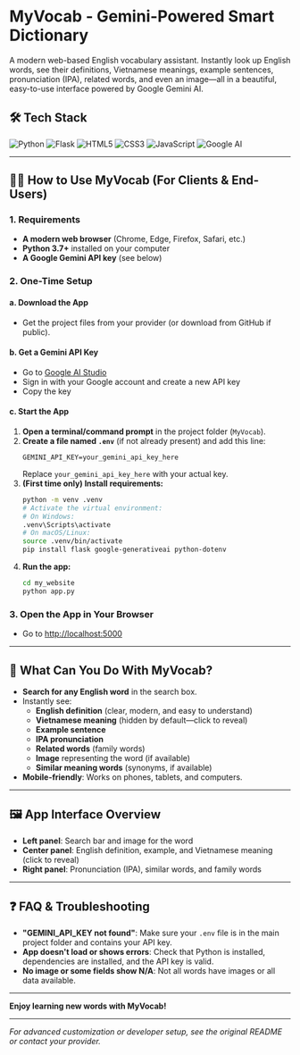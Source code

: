 # MyVocab - Gemini-Powered Smart Dictionary

A modern web-based English vocabulary assistant. Instantly look up English words, see their definitions, Vietnamese meanings, example sentences, pronunciation (IPA), related words, and even an image—all in a beautiful, easy-to-use interface powered by Google Gemini AI.

## 🛠️ Tech Stack

![Python](https://img.shields.io/badge/Python-3776AB?style=for-the-badge&logo=python&logoColor=white)
![Flask](https://img.shields.io/badge/Flask-000000?style=for-the-badge&logo=flask&logoColor=white)
![HTML5](https://img.shields.io/badge/HTML5-E34F26?style=for-the-badge&logo=html5&logoColor=white)
![CSS3](https://img.shields.io/badge/CSS3-1572B6?style=for-the-badge&logo=css3&logoColor=white)
![JavaScript](https://img.shields.io/badge/JavaScript-F7DF1E?style=for-the-badge&logo=javascript&logoColor=black)
![Google AI](https://img.shields.io/badge/Google%20AI-4285F4?style=for-the-badge&logo=google&logoColor=white)

---

## 👩‍💻 How to Use MyVocab (For Clients & End-Users)

### 1. Requirements
- **A modern web browser** (Chrome, Edge, Firefox, Safari, etc.)
- **Python 3.7+** installed on your computer
- **A Google Gemini API key** (see below)

### 2. One-Time Setup

#### a. Download the App
- Get the project files from your provider (or download from GitHub if public).

#### b. Get a Gemini API Key
- Go to [Google AI Studio](https://makersuite.google.com/app/apikey)
- Sign in with your Google account and create a new API key
- Copy the key

#### c. Start the App
1. **Open a terminal/command prompt** in the project folder (`MyVocab`).
2. **Create a file named `.env`** (if not already present) and add this line:
   ```env
   GEMINI_API_KEY=your_gemini_api_key_here
   ```
   Replace `your_gemini_api_key_here` with your actual key.
3. **(First time only) Install requirements:**
   ```bash
   python -m venv .venv
   # Activate the virtual environment:
   # On Windows:
   .venv\Scripts\activate
   # On macOS/Linux:
   source .venv/bin/activate
   pip install flask google-generativeai python-dotenv
   ```
4. **Run the app:**
   ```bash
   cd my_website
   python app.py
   ```

### 3. Open the App in Your Browser
- Go to [http://localhost:5000](http://localhost:5000)

---

## 🌟 What Can You Do With MyVocab?

- **Search for any English word** in the search box.
- Instantly see:
  - **English definition** (clear, modern, and easy to understand)
  - **Vietnamese meaning** (hidden by default—click to reveal)
  - **Example sentence**
  - **IPA pronunciation**
  - **Related words** (family words)
  - **Image** representing the word (if available)
  - **Similar meaning words** (synonyms, if available)
- **Mobile-friendly**: Works on phones, tablets, and computers.

---

## 🖼️ App Interface Overview

- **Left panel**: Search bar and image for the word
- **Center panel**: English definition, example, and Vietnamese meaning (click to reveal)
- **Right panel**: Pronunciation (IPA), similar words, and family words

---

## ❓ FAQ & Troubleshooting

- **"GEMINI_API_KEY not found"**: Make sure your `.env` file is in the main project folder and contains your API key.
- **App doesn't load or shows errors**: Check that Python is installed, dependencies are installed, and the API key is valid.
- **No image or some fields show N/A**: Not all words have images or all data available.

---

**Enjoy learning new words with MyVocab!**

---

_For advanced customization or developer setup, see the original README or contact your provider._